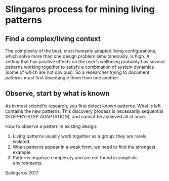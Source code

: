 
# Slingaros process for mining living patterns

## Find a complex/living context

The complexity of the best, most humanly adapted living configurations, which solve more than one design problem simultaneously, is high. A setting that has positive effects on the user’s wellbeing probably has several patterns working together to satisfy a combination of system dynamics (some of which are not obvious). So a researcher trying to document patterns must first disentangle them from one another.

## Observe, start by what is known

As in most scientific research, you first detect known patterns.
What is left contains the new patterns. This discovery process is necessarily sequential (STEP-BY-STEP ADAPTATION), and cannot be achieved all at once.

How to observe a pattern in existing design:
1. Living patterns usually work together as a group: they are rarely isolated.
2. When patterns appear in a weak form, we need to find the strongest example.
3. Patterns organize complexity and are not found in simplistic environments.



Salingaros 2017
